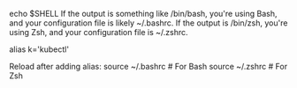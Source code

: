 echo $SHELL
If the output is something like /bin/bash, you're using Bash, and your configuration file is likely ~/.bashrc.
If the output is /bin/zsh, you're using Zsh, and your configuration file is ~/.zshrc.

alias k='kubectl'

Reload after adding alias:
source ~/.bashrc   # For Bash
source ~/.zshrc    # For Zsh
